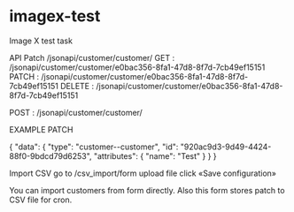 # imagex-test


Image X test task


API 
Patch /jsonapi/customer/customer/
GET : /jsonapi/customer/customer/e0bac356-8fa1-47d8-8f7d-7cb49ef15151
PATCH : /jsonapi/customer/customer/e0bac356-8fa1-47d8-8f7d-7cb49ef15151
DELETE : /jsonapi/customer/customer/e0bac356-8fa1-47d8-8f7d-7cb49ef15151

POST : /jsonapi/customer/customer/

EXAMPLE PATCH 

{
  "data": {
    "type": "customer--customer",
    "id": "920ac9d3-9d49-4424-88f0-9bdcd79d6253",
    "attributes": {
      "name": "Test"
    }
  }
}


Import CSV
go to /csv_import/form
upload file
click «Save configuration»

You can import customers from form directly.
Also this form stores patch to CSV file for cron.
